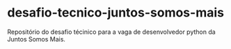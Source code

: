 # desafio-tecnico-juntos-somos-mais
Repositório do desafio técinico para a vaga de desenvolvedor python da Juntos Somos Mais.
